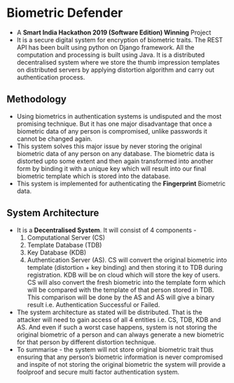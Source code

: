 # Biometric Defender
- A **Smart India Hackathon 2019 (Software Edition) Winning** Project
- It is a secure digital system for encryption of biometric traits. The REST API has been built using python on Django framework. All the computation and processing is built using Java. It is a distributed decentralised system where we store the thumb impression templates on distributed servers by applying distortion algorithm and carry out authentication process.

## Methodology
* Using biometrics in authentication systems is undisputed and the most promising
technique. But it has one major disadvantage that once a biometric data of any person is
compromised, unlike passwords it cannot be changed again.
* This system solves this major issue by never storing the original biometric data of any
person on any database. The biometric data is distorted upto
some extent and then again transformed into another form by binding it with a unique key
which will result into our final biometric template which is stored into the database.
* This system is implemented for authenticating the **Fingerprint** Biometric data.

## System Architecture
* It is a **Decentralised System**. It will consist of 4 components -
  1. Computational Server (CS) 
  2. Template Database (TDB)
  3. Key Database (KDB)
  4. Authentication Server (AS).
CS will convert the original biometric into template (distortion + key binding) and then
storing it to TDB during registration. KDB will be on cloud which will store the key of
users. CS will also convert the fresh biometric into the template form which will be
compared with the template of that person stored in TDB. This comparison will be done
by the AS and AS will give a binary result i.e. Authentication Successful or Failed.
* The system architecture as stated will be distributed. That is the attacker will need to
gain access of all 4 entities i.e. CS, TDB, KDB and AS. And even if such a worst case
happens, system is not storing the original biometric of a person and can always generate a
new biometric for that person by different distortion technique.
* To summarise - the system will not store original biometric trait thus ensuring that any
person’s biometric information is never compromised and inspite of not storing the
original biometric the system will provide a foolproof and secure multi factor
authentication system.


